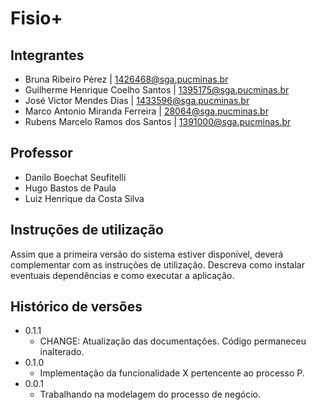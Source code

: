 # Fisio+

## Integrantes

* Bruna Ribeiro Pérez | 1426468@sga.pucminas.br
* Guilherme Henrique Coelho Santos | 1395175@sga.pucminas.br
* José Victor Mendes Dias | 1433596@sga.pucminas.br
* Marco Antonio Miranda Ferreira | 28064@sga.pucminas.br
* Rubens Marcelo Ramos dos Santos | 1391000@sga.pucminas.br

## Professor

* Danilo Boechat Seufitelli
* Hugo Bastos de Paula
* Luiz Henrique da Costa Silva

## Instruções de utilização

Assim que a primeira versão do sistema estiver disponível, deverá complementar com as instruções de utilização. Descreva como instalar eventuais dependências e como executar a aplicação.

## Histórico de versões

* 0.1.1
    * CHANGE: Atualização das documentações. Código permaneceu inalterado.
* 0.1.0
    * Implementação da funcionalidade X pertencente ao processo P.
* 0.0.1
    * Trabalhando na modelagem do processo de negócio.


